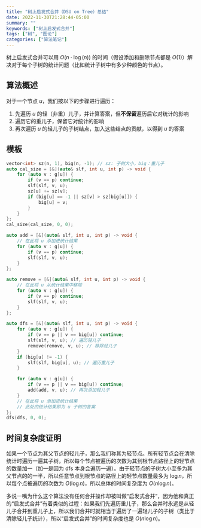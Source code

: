 ```yaml
---
title: "树上启发式合并（DSU on Tree）总结"
date: 2022-11-30T21:28:44-05:00
summary: ""
keywords: ["树上启发式合并"]
tags: ["树", "图论"]
categories: ["算法笔记"]
---
```

树上启发式合并可以用 $O(n\cdot \log(n))$ 的时间（假设添加和删除节点都是 $O(1)$）解决对于每个子树的统计问题（比如统计子树中有多少种颜色的节点）。
<!--more-->

## 算法概述

对于一个节点 $u$，我们按以下的步骤进行遍历：

1. 先遍历 $u$ 的轻（非重）儿子，并计算答案，但**不保留**遍历后它对统计的影响
2. 遍历它的重儿子，保留它对统计的影响
3. 再次遍历 $u$ 的轻儿子的子树结点，加入这些结点的贡献，以得到 $u$ 的答案

## 模板
```cpp
vector<int> sz(n, 1), big(n, -1); // sz: 子树大小，big：重儿子
auto cal_size = [&](auto& slf, int u, int p) -> void {
    for (auto v : g[u]) {
        if (v == p) continue;
        slf(slf, v, u);
        sz[u] += sz[v];
        if (big[u] == -1 || sz[v] > sz[big[u]]) {
            big[u] = v;
        }
    }
};
cal_size(cal_size, 0, 0);

auto add = [&](auto& slf, int u, int p) -> void {
    // 在此将 u 添加进统计结果
    for (auto v : g[u]) {
        if (v == p) continue;
        slf(slf, v, u);
    }
};

auto remove = [&](auto& slf, int u, int p) -> void {
    // 在此将 u 从统计结果中移除
    for (auto v : g[u]) {
        if (v == p) continue;
        slf(slf, v, u);
    }
};

auto dfs = [&](auto& slf, int u, int p) -> void {
    for (auto v : g[u]) {
        if (v == p || v == big[u]) continue;
        slf(slf, v, u); // 遍历轻儿子
        remove(remove, v, u); // 移除轻儿子
    }
    if (big[u] != -1) {
        slf(slf, big[u], u); // 遍历重儿子
    }

    for (auto v : g[u]) {
        if (v == p || v == big[u]) continue;
        add(add, v, u); // 再次添加轻儿子
    }
    // 在此将 u 添加进统计结果
    // 此处的统计结果即为 u 子树的答案
};
dfs(dfs, 0, 0);
```

## 时间复杂度证明

如果一个节点为其父节点的轻儿子，那么我们称其为轻节点。所有轻节点会在清除统计时遍历一遍其子树，所以每个节点被遍历的次数为其到根节点路径上的轻节点的数量加一（加一是因为 dfs 本身会遍历一遍）。由于轻节点的子树大小至多为其父节点的的一半，所以任意节点到根节点的路径上的轻节点数量最多为 $\log n$，所以每个点被遍历的次数为 $O(\log n)$，所以总体的时间复杂度为 $O(n\log n)$。

多说一嘴为什么这个算法没有任何合并操作却被叫做“启发式合并”，因为他和真正的“启发式合并”有着类似的过程：如果我们先遍历重儿子，那么合并时永远是从轻儿子合并到重儿子上，所以我们合并时就相当于遍历了一遍轻儿子的子树（类比于清除轻儿子统计），所以“启发式合并”的时间复杂度也是 $O(n \log n)$。

